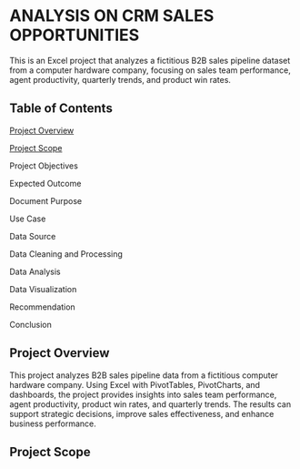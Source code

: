 # **ANALYSIS ON CRM SALES OPPORTUNITIES**
This is an Excel project that analyzes a fictitious B2B sales pipeline dataset from a computer hardware company, focusing on sales team performance, agent productivity, quarterly trends, and product win rates.

## Table of Contents

[Project Overview](https://github.com/mikegodsfavour/Analysis-On-CRM-Sales-Opportunities/edit/main/README.md#project-overview)

[Project Scope](https://github.com/mikegodsfavour/Analysis-On-CRM-Sales-Opportunities/edit/main/README.md#project-scope)

Project Objectives

Expected Outcome

Document Purpose

Use Case

Data Source

Data Cleaning and Processing

Data Analysis

Data Visualization

Recommendation

Conclusion

## Project Overview

This project analyzes B2B sales pipeline data from a fictitious computer hardware company. Using Excel with PivotTables, PivotCharts, and dashboards, the project provides insights into sales team performance, agent productivity, product win rates, and quarterly trends. The results can support strategic decisions, improve sales effectiveness, and enhance business performance.

## Project Scope
